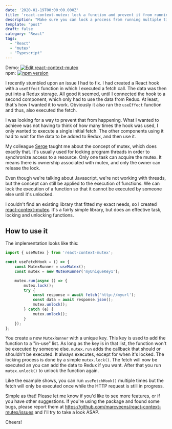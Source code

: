```yaml
---
date: '2020-01-19T00:00:00.000Z'
title: 'react-context-mutex: lock a function and prevent it from running multiple times unwanted'
description: "Make sure you can lock a process from running multiple times and unlock it when it's allowed to run again"
template: "post"
draft: false
category: "React"
tags:
  - "React"
  - "mutex"
  - "Typescript"
---
```


Demo: [![Edit react-context-mutex](https://codesandbox.io/static/img/play-codesandbox.svg)](https://codesandbox.io/s/react-context-mutex-w27h0?expanddevtools=1&fontsize=14&hidenavigation=1&module=%2Fsrc%2FuseFetchHook.ts&theme=dark) <br />
npm: [![npm version](https://img.shields.io/npm/v/react-context-mutex)](https://www.npmjs.com/package/react-context-mutex)


I recently stumbled upon an issue I had to fix. I had created a React hook with a `useEffect` function in which I executed a fetch call. The data was then put into a Redux storage. All good it seemed, until I connected the hook to a second component, which only had to use the data from Redux. At least, that's how I wanted it to work. Obviously it also ran the `useEffect` function and thus, also executed the fetch. 

I was looking for a way to prevent that from happening. What I wanted to achieve was not having to think of how many times the hook was used, I only wanted to execute a single initial fetch. The other components using it had to wait for the data to be added to Redux, and then use it. 

My colleague [Serge](https://www.sergevandenoever.nl/) taught me about the concept of mutex, which does exactly that. It's usually used for locking program threads in order to synchronize access to a resource. Only one task can acquire the mutex. It means there is ownership associated with mutex, and only the owner can release the lock.

Even though we're talking about Javascript, we're not working with threads, but the concept can still be applied to the execution of functions. We can lock the execution of a function so that it cannot be executed by someone else until it's unlocked. 

I couldn't find an existing library that fitted my exact needs, so I created [react-context-mutex](https://www.npmjs.com/package/react-context-mutex). It's a fairly simple library, but does an effective task, locking and unlocking functions. 

## How to use it
The implementation looks like this:

```ts
import { useMutex } from 'react-context-mutex';

const useFetchHook = () => {
    const MutexRunner = useMutex();
    const mutex = new MutexRunner('myUniqueKey1');

    mutex.run(async () => {
        mutex.lock();
        try {
            const response = await fetch('http://myurl');
            const data = await response.json();
            mutex.unlock();
        } catch (e) {
            mutex.unlock();
        }
    });
};
```

You create a new `MutexRunner` with a unique key. This key is used to add the function to a "in-use" list. As long as the key is in that list, the function won't be executed by someone else. `mutex.run` adds the callback that should or shouldn't be executed. It always executes, except for when it's locked. The locking process is done by a simple `mutex.lock()`. The fetch will now be executed an you can add the data to Redux if you want. After that you run `mutex.unlock()` to unlock the function again. 

Like the example shows, you can run `useFetchHook()` multiple times but the fetch will only be executed once while the HTTP request is still in progress. 

Simple as that! Please let me know if you'd like to see more features, or if you have other suggestions. If you're using the package and found some bugs, please report them at https://github.com/marcveens/react-context-mutex/issues and I'll try to take a look ASAP. 

Cheers!